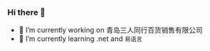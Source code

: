 ### Hi there 👋


- 🔭 I’m currently working on 青岛三人同行百货销售有限公司
- 🌱 I’m currently learning .net and `易语言`

